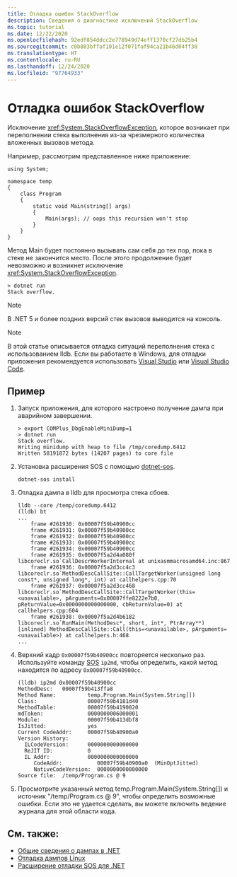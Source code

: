 ```yaml
---
title: Отладка ошибок StackOverflow
description: Сведения о диагностике исключений StackOverflow
ms.topic: tutorial
ms.date: 12/22/2020
ms.openlocfilehash: 92edf854ddcc2e778949d74eff1370cf27db25b4
ms.sourcegitcommit: c0b803bffaf101e12f071faf94ca21b46d04ff30
ms.translationtype: HT
ms.contentlocale: ru-RU
ms.lasthandoff: 12/24/2020
ms.locfileid: "97764933"
---
```

# <a name="debugging-stackoverflow-errors"></a>Отладка ошибок StackOverflow

Исключение <xref:System.StackOverflowException>, которое возникает при переполнении стека выполнения из-за чрезмерного количества вложенных вызовов метода.  

Например, рассмотрим представленное ниже приложение:

````
using System;

namespace temp
{
    class Program
    {
        static void Main(string[] args)
        {
            Main(args); // oops this recursion won't stop
        }
    }
}
````

Метод Main будет постоянно вызывать сам себя до тех пор, пока в стеке не закончится место.  После этого продолжение будет невозможно и возникнет исключение <xref:System.StackOverflowException>.  

````
> dotnet run
Stack overflow.
````

> [!NOTE]
> В .NET 5 и более поздних версий стек вызовов выводится на консоль.

> [!NOTE]
> В этой статье описывается отладка ситуаций переполнения стека с использованием lldb. Если вы работаете в Windows, для отладки приложения рекомендуется использовать [Visual Studio](/visualstudio/debugger/what-is-debugging) или [Visual Studio Code](https://code.visualstudio.com/Docs/editor/debugging).  

## <a name="example"></a>Пример

1. Запуск приложения, для которого настроено получение дампа при аварийном завершении.

    ````
    > export COMPlus_DbgEnableMiniDump=1
    > dotnet run
    Stack overflow.
    Writing minidump with heap to file /tmp/coredump.6412
    Written 58191872 bytes (14207 pages) to core file
    ````

2. Установка расширения SOS с помощью [dotnet-sos](dotnet-sos.md).

    ````
    dotnet-sos install
    ````

3. Отладка дампа в lldb для просмотра стека сбоев.

    ````
    lldb --core /temp/coredump.6412
    (lldb) bt
    ...
        frame #261930: 0x00007f59b40900cc
        frame #261931: 0x00007f59b40900cc
        frame #261932: 0x00007f59b40900cc
        frame #261933: 0x00007f59b40900cc
        frame #261934: 0x00007f59b40900cc
        frame #261935: 0x00007f5a2d4a080f libcoreclr.so`CallDescrWorkerInternal at unixasmmacrosamd64.inc:867
        frame #261936: 0x00007f5a2d3cc4c3 libcoreclr.so`MethodDescCallSite::CallTargetWorker(unsigned long const*, unsigned long*, int) at callhelpers.cpp:70
        frame #261937: 0x00007f5a2d3cc468 libcoreclr.so`MethodDescCallSite::CallTargetWorker(this=<unavailable>, pArguments=0x00007ffe8222e7b0, pReturnValue=0x0000000000000000, cbReturnValue=0) at callhelpers.cpp:604
        frame #261938: 0x00007f5a2d4b6182 libcoreclr.so`RunMain(MethodDesc*, short, int*, PtrArray**) [inlined] MethodDescCallSite::Call(this=<unavailable>, pArguments=<unavailable>) at callhelpers.h:468
    ...
    ````

4. Верхний кадр `0x00007f59b40900cc` повторяется несколько раз. Используйте команду [SOS](sos-debugging-extension.md) `ip2md`, чтобы определить, какой метод находится по адресу `0x00007f59b40900cc`.

    ````
    (lldb) ip2md 0x00007f59b40900cc
    MethodDesc:   00007f59b413ffa8
    Method Name:          temp.Program.Main(System.String[])
    Class:                00007f59b4181d40
    MethodTable:          00007f59b4190020
    mdToken:              0000000006000001
    Module:               00007f59b413dbf8
    IsJitted:             yes
    Current CodeAddr:     00007f59b40900a0
    Version History:
      ILCodeVersion:      0000000000000000
      ReJIT ID:           0
      IL Addr:            0000000000000000
         CodeAddr:           00007f59b40900a0  (MinOptJitted)
         NativeCodeVersion:  0000000000000000
    Source file:  /temp/Program.cs @ 9
    ````

5. Просмотрите указанный метод temp.Program.Main(System.String[]) и источник "/temp/Program.cs @ 9", чтобы определить возможные ошибки. Если это не удается сделать, вы можете включить ведение журнала для этой области кода.

## <a name="see-also"></a>См. также:

* [Общие сведения о дампах в .NET](dumps.md)
* [Отладка дампов Linux](debug-linux-dumps.md)
* [Расширение отладки SOS для .NET](sos-debugging-extension.md)
